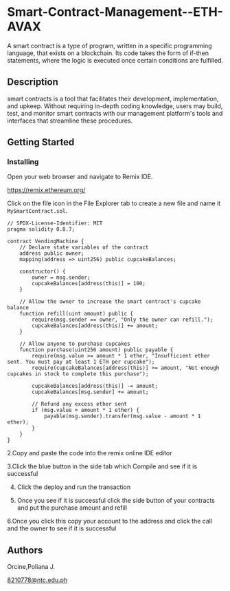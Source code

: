 # Smart-Contract-Management--ETH-AVAX

A smart contract is a type of program, written in a specific programming language, that exists on a blockchain. Its code takes the form of if-then statements, where the logic is executed once certain conditions are fulfilled. 

## Description

smart contracts is a tool that facilitates their development, implementation, and upkeep. Without requiring in-depth coding knowledge, users may build, test, and monitor smart contracts with our management platform's tools and interfaces that streamline these procedures.

## Getting Started

### Installing

Open your web browser and navigate to Remix IDE. 

https://remix.ethereum.org/

Click on the file icon in the File Explorer tab to create a new file and name it `MySmartContract.sol`.

```solidity
// SPDX-License-Identifier: MIT
pragma solidity 0.8.7;

contract VendingMachine {
    // Declare state variables of the contract
    address public owner;
    mapping(address => uint256) public cupcakeBalances;

    constructor() {
        owner = msg.sender;
        cupcakeBalances[address(this)] = 100;
    }

    // Allow the owner to increase the smart contract's cupcake balance
    function refill(uint amount) public {
        require(msg.sender == owner, "Only the owner can refill.");
        cupcakeBalances[address(this)] += amount;
    }

    // Allow anyone to purchase cupcakes
    function purchase(uint256 amount) public payable {
        require(msg.value >= amount * 1 ether, "Insufficient ether sent. You must pay at least 1 ETH per cupcake");
        require(cupcakeBalances[address(this)] >= amount, "Not enough cupcakes in stock to complete this purchase");    
        
        cupcakeBalances[address(this)] -= amount;
        cupcakeBalances[msg.sender] += amount;

        // Refund any excess ether sent
        if (msg.value > amount * 1 ether) {
            payable(msg.sender).transfer(msg.value - amount * 1 ether);
        }
    }
}

```

2.Copy and paste the code into the remix online IDE editor 

3.Click the blue button in the side tab which Compile and see if it is successful

4. Click the deploy and run the transaction

5. Once you see if it is successful click the side button of your contracts and put the purchase amount and refill

6.Once you click this copy your account to the address and click the call and the owner to see if it is successful

## Authors

Orcine,Poliana J.

8210778@ntc.edu.ph
